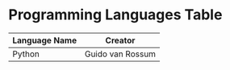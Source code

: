 # Programming Languages Table
| Language Name | Creator |
| ------------- | ------- |
| Python | Guido van Rossum |
